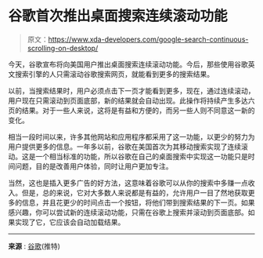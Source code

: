 # 谷歌首次推出桌面搜索连续滚动功能

> 原文：<https://www.xda-developers.com/google-search-continuous-scrolling-on-desktop/>

今天，谷歌宣布将向美国用户推出桌面搜索连续滚动功能。今后，那些使用谷歌英文搜索引擎的人只需滚动谷歌搜索网页，就能看到更多的搜索结果。

以前，当搜索结果时，用户必须点击下一页才能看到更多，现在，通过连续滚动，用户现在只需滚动到页面底部，新的结果就会自动出现。此操作将持续产生多达六页的结果。对于一些人来说，这将是有益和方便的，而另一些人则不同意这一新的变化。

相当一段时间以来，许多其他网站和应用程序都采用了这一功能，以更少的努力为用户提供更多的信息。一年多以前，谷歌在美国首次为其移动搜索实现了连续滚动。这是一个相当标准的功能，所以谷歌在自己的桌面搜索中实现这一功能只是时间问题，目的是改善用户体验，同时让用户更加专注。

当然，这也是插入更多广告的好方法，这意味着谷歌可以从你的搜索中多赚一点收入。但是，总的来说，它对大多数人来说都是有益的，允许用户一目了然地获取更多的信息，并且花更少的时间点击一个按钮，将他们带到搜索结果的下一页。如果感兴趣，你可以尝试新的连续滚动功能，只需在谷歌上搜索并滚动到页面底部。如果实现了它，它应该会自动加载结果。

* * *

**来源** : [谷歌](https://twitter.com/google/status/1599889522380120078)(推特)